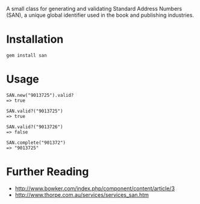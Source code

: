 A small class for generating and validating Standard Address Numbers (SAN),
a unique global identifier used in the book and publishing industries.

# Installation

    gem install san

# Usage

    SAN.new("9013725").valid?
    => true

    SAN.valid?("9013725")
    => true

    SAN.valid?("9013726")
    => false

    SAN.complete("901372")
    => "9013725"

# Further Reading

- http://www.bowker.com/index.php/component/content/article/3
- http://www.thorpe.com.au/services/services_san.htm
